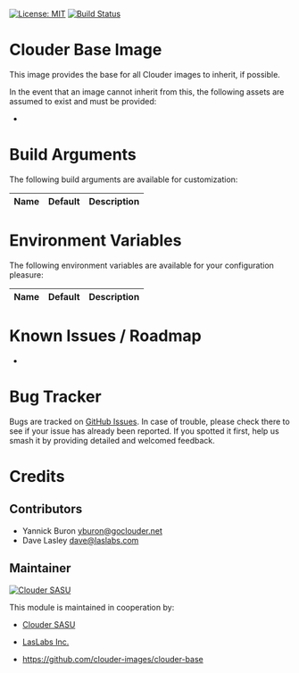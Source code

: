 [![License: MIT](https://img.shields.io/badge/licence-MIT-blue.svg)](https://opensource.org/licenses/MIT)
[![Build Status](https://travis-ci.org/clouder-images/clouder-base.svg?branch=master)](https://travis-ci.org/LasLabs/docker-repo)

Clouder Base Image
==================

This image provides the base for all Clouder images to inherit, if possible.

In the event that an image cannot inherit from this, the following assets are
assumed to exist and must be provided:

*

Build Arguments
===============

The following build arguments are available for customization:


| Name | Default | Description |
|------|---------|-------------|


Environment Variables
=====================

The following environment variables are available for your configuration
pleasure:

| Name | Default | Description |
|------|---------|-------------|


Known Issues / Roadmap
======================

*

Bug Tracker
===========

Bugs are tracked on [GitHub Issues](https://github.com/clouder-images/clouder-base/issues).
In case of trouble, please check there to see if your issue has already been reported.
If you spotted it first, help us smash it by providing detailed and welcomed feedback.

Credits
=======

Contributors
------------

* Yannick Buron <yburon@goclouder.net>
* Dave Lasley <dave@laslabs.com>

Maintainer
----------

[![Clouder SASU](https://goclouder.net/logo.png)](https://goclouder.net)

This module is maintained in cooperation by:

 * [Clouder SASU](https://goclouder.net)
 * [LasLabs Inc.](https://laslabs.com)

* https://github.com/clouder-images/clouder-base
